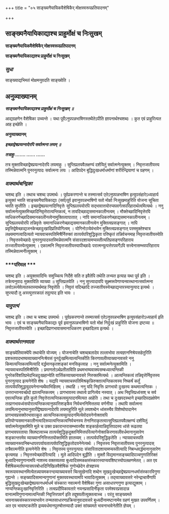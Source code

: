 +++
title = "०५ साङ्ख्यनैयायिकवैशेषिकैर् मोक्षस्वरूपप्रतिपादनम्"

+++


## साङ्ख्यनैयायिकाद्याश्च प्राहुर्मोक्षं च निःसुखम्

**साङ्ख्यनैयायिकवैशेषिकैर् मोक्षस्वरूपप्रतिपादनम्**

**साङ्ख्यनैयायिकाद्याश्च प्राहुर्मोक्षं च निःसुखम्**

### ***सुधा***

साङ्ख्याद्यभिमतं मोक्षमनुवदति साङ्ख्येति ।

## **अनुव्याख्यानम्**

***साङ्ख्यनैयायिकाद्याश्च प्राहुर्मोक्षं च निःसुखम् ॥***

आद्यग्रहणेन वैशेषिका उच्यन्ते । यथा पूर्वेऽनुपपन्नभाषिणस्तथैतेऽपीति ज्ञापनार्थश्चशब्दः । कुत एवं प्राहुरित्यत आह इच्छेति ।

**अनुव्याख्यानम्**

***इच्छाद्वेषप्रयत्नादेरपि सर्वात्मना लयम् ॥***

***तत्राहुः ....... ...... ......***

तत्र मुक्ताविच्छाद्वेषप्रयत्नादेरपि लयमाहुः । सुप्तिप्रलयवैलक्षण्यं दर्शयितुं सर्वात्मनेत्युक्तम् । निवृत्तजातीयस्य तस्मिन्नेवात्मनि पुनरनुत्पादः सर्वात्मना लयः । आदिपदेन बुद्धिदुःखधर्माधर्माणां शरीरेन्द्रियाणां च ग्रहणम् ।

### ***वाक्यार्थचन्द्रिका***

चशब्द इति । तथाच चशब्द उपमार्थः । पूर्वप्रकरणान्ते च तस्मात्सर्व एतेऽनुपपन्नभाषिण इत्युपसंहारेऽध्याहार्य इत्युक्तं भवति साङ्ख्यनैयायिकाद्याः (सर्व)पूर्व इवानुपपन्नभाषिणो यतो मोक्षो निःसुखमाहुरिति योजना सूचिता भवति सुप्तीति । इच्छाद्वेषप्रयत्नादिनिवृत्तेः सुप्तिप्रलययोरपि सद्भावात्तयोरप्यपवर्गत्वपरिहारार्थत्वमित्यर्थः । ननु सर्वात्मनेत्युक्तमिच्छादिनिवृत्तेरात्यन्तिकत्वं, न तावदिच्छाद्यसमानकालीनत्वम् । मौक्तेच्छादिनिवृत्तेरपि व्यधिकरणेच्छादिसमानकालीनत्वेनामुक्तित्वापातात् । नापि समानाधिकरणेच्छाद्यसमानकालीनत्वम् । सुप्तिप्रलययोरपि तन्निवृत्तेः समानाधिकरणेच्छाद्यसमानकालीनत्वेन मुक्तित्वप्रसङ्गात् । नापि प्रवृत्तिद्वेषेच्छाद्यजनकेच्छादुःखादिप्रतियोगित्वम् । योगिनोऽप्येवंभावेन मुक्तित्वप्रसङ्गात् परममुक्तेश्चात्र लक्ष्यमाणत्वादित्यतो न्यायवाचस्पतिमिश्रैर्निरुक्तं तात्पर्यपरिशुद्धिकृता परिष्कृतं तन्निर्वचनमाह निवृत्तजातीयस्येति । निवृत्तस्येच्छादेः पुनरनुत्पादस्तस्मिन्नेवात्मनि संसारदशायामप्यस्तीत्यतिप्रसङ्गपरिहाराय तज्जातीयस्येत्युक्तम् । एकात्मनि निवृत्तजातीयस्यापीच्छादेः परात्मन्युत्पत्तेरपवर्गेऽपि सत्त्वेनासम्भवपरिहाराय तस्मिन्नेवात्मनीत्युक्तम् ।

### ***परिमल ***

चशब्द इति । अयुक्तवादिभिः समुच्चित्य निर्देशे सति त इवैतेपि तथेति लभ्यत इत्याह यथा पूर्व इति । तत्रेत्यनुवादः मुक्ताविति व्याख्या ॥ सुप्तिप्रलयेति । ननु सुप्त्यादावपि सूक्ष्मरूपेणाप्यनवस्थानात्सर्वात्मना लयोऽस्त्येवेत्यतस्तस्यार्थमाह निवृत्तेति । निवृत्तं यदिच्छादि तज्जातीयस्येच्छाद्यन्तरस्यानुत्पाद इत्यर्थः । सुप्त्यादौ तु अस्त्युत्तरकालं तदुत्पाद इति भावः ।

### ***यादुपत्यं***

चशब्द इति । तथा च चशब्द उपमार्थः । पूर्वप्रकरणान्ते तस्मात्सर्व एतेऽनुपपन्नभाषिण इत्युपसंहारोऽध्याहार्य इति भावः । एवं च साङ्ख्यनैयायिकाद्याः पूर्व इवानुपपन्नभाषिणो यतो मोक्षं निर्दुःखं प्राहुरिति योजना द्रष्टव्या ॥ निवृत्तजातीयस्येति । इच्छादिप्रागभावासमानाधिकरण इच्छादिलय इत्यर्थः ।

### ***वाक्यार्थरत्नमाला***

साङ्ख्येतिवाक्येपि तथाचेति योज्यम् । योजनाचेति चशब्दबलादेव तल्लाभोवा तत्वज्ञाननिश्रेयसहेतुरिति प्रशस्तपादभाष्यव्याख्याननिःश्रेयसं पुनर्दुःखमित्यात्यन्तिकीति किरणावलीव्याख्यानावसरे ननु किमात्यन्तिकत्वमित्यादि वर्द्धमानकृतशङ्कां मनसिकृत्वाह । ननु सर्वात्मनेत्युक्तमिति । न्यायवाचस्पतिमिश्रैरिति । प्रमाणतोऽर्थप्रतीताविति प्रथमभाष्यवाक्यसम्बध्यात्यन्तिकी पुनरेकविंशतिप्रभेदभिन्नदुःखहान्येति वार्त्तिकव्याख्यनावसरे निरुक्तमित्यर्थः । आत्यन्तिकत्वं तन्निवृत्तेर्निवृत्तस्य पुनरनुत्पाद इत्यनेनेति शेषः । यद्यपि न्यायवाचस्पतिमिश्रकृन्निरुक्तात्यन्तिकत्वस्य निष्कर्षं कर्तुं तात्पर्यपरिशुद्धावुदयनेनान्यथैवाभिहितम् । तथाहि । ननु यदि निवृत्तिः प्रागभावो दुःखस्य कथमात्यन्तिकः । उत्तरान्तानवच्छेदो ह्यात्यन्तिकत्वम् । प्रागभावस्य तथात्वे प्रागित्येव नस्यात् । अथ निवृत्तिप्रध्वंसश् च सर्व एवात्यन्तिक इति कुतो निवृत्तेरात्यन्तिकत्वमुत्पादनमित्यत आहेति । तथा च दुःखपदस्थाने इच्छादिपदप्रक्षेपेण तत्प्रागभावध्वंसयोरात्यन्तिकत्वानुपपत्तिशङ्कैव निर्वचननिमित्ततया वर्णनीया । तथापि सर्वात्मना लयमित्यनुभाष्यानुसारीद्वेषप्रयत्नादेरपि लयमाहुरिति मूले लयशब्देन ध्वंसस्यैव विशेष्योपादानेन प्रागभावप्रसक्तेरभावात्कुत आत्यन्तिकत्वव्युत्पादनमित्येवोदयनेनोक्तावपि प्रतियोग्यसमानकालीनत्वादिरूपात्यन्तिकत्वनिर्वचनस्य तेनानिराकृतत्वात्सुप्तिप्रलयवैलक्षण्यं दर्शयितुं सर्वात्मनेत्युक्तमिति मूले च उक्त प्रकारान्तरासम्भवस्यैव शङ्कार्हत्वान्निवृत्तिपदस्य ध्वंसे रूढतया प्रागभावपरतायाः क्लिष्टत्वाच्च तात्पर्यशुद्धिकृदुक्तनिमित्तपरित्यागेनोक्तकिरणावलीवर्धमानानुसारेण शङ्कान्तरमेव व्याख्याननित्तित्ततयोक्तमिति ज्ञातव्यम् । तात्पर्यपरिशुद्धिकृतेति । न्यायवाचस्पति व्याख्यानरूपनिबन्धापरपर्यायतात्पर्यपरिशुद्धिकृतोदयनेनेत्यर्थः । निवृत्तस्य निवृत्तजातीयस्य पुनरनुत्पादस् तत्रैवात्मनीति इत्यनेनेति शेषः । निवृत्तस्य पुनरनुत्पादः संसारितादशायामप्यस्तीत्यादि निबन्धवर्द्धमानानुसारेण कृत्यमाह । निवृत्तस्येच्छादेरित्यादि । मूले आदिपदेन बुद्धीति । मुक्तौ विद्यमानसङ्ख्यादिपञ्चगुणातिरिक्तं बुध्यादिनवगुणानामपि नाशस्य वक्तव्यतया बुध्यादिसमकक्षसंस्कारस्याप्यवशिष्टस्योपलक्षणमेतत् । अत एव वैशेषिकमतोपन्यासपरबोधादिनिखिलवैशेषिक गुणोच्छेदेन क्षेत्रज्ञस्य स्वरूपावस्थानमित्येतन्न्यायमकरन्दव्याख्यावसरे चित्सुखेनादि शब्देन सुखदुःखेच्छाद्वेषप्रयत्नधर्मासंस्कारविगुणा गृह्यन्ते । सङ्ख्यादिसामान्यगुणानां मुक्तयवस्थायामपि भावादित्युक्तम् । तद्य्वाख्यावसरे नरेन्द्राचार्येणापि बुद्धिसुखदुःखेच्छाद्वेषप्रयत्नधर्माधर्म संस्कारा नवात्मनो वैशेषिका गुणा असाधारणगुणा इत्याद्युक्तम् । नाप्यन्तिकदुःखानिवृत्तिरिति । तत्वप्रदीपिकावतारे नयनप्रसादिनीकृता परमेश्वरप्रसादान्न वानात्मविगुणानामात्यन्तिकी निवृत्तिरपवर्ग इति तद्दूषयतीत्युक्तत्वाच्च । परंतु साङ्ख्यमते भावनाख्यसंस्कारस्याभावेन तन्मतसाधारणप्रक्रियानुवादावसरे बुध्यदीनामष्टानामेव ग्रहणं मुखत उपवर्णितम् । अत एव भावाष्टकतेति द्रव्यवर्धमानपुरुषोत्तम्यादौ उक्तं सांख्यमते भावनाभावेनेतीति ज्ञेयम् ।

